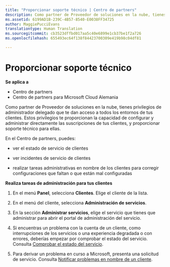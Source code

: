 ```yaml
---
title: "Proporcionar soporte técnico | Centro de partners"
description: Como partner de Proveedor de soluciones en la nube, tienes privilegios de administrador delegado que te dan acceso a todos los entornos de tus clientes.
ms.assetid: 6199AD1B-239C-4B57-8540-E0038FF34725
author: MaggiePucciEvans
translationtype: Human Translation
ms.sourcegitcommit: cb3523dffbd017aa5c40e6899e1cb37be1f2a726
ms.openlocfilehash: 655493ec64f138f84423700309e419b98c04df81

---
```


# Proporcionar soporte técnico

**Se aplica a**

-  Centro de partners
-  Centro de partners para Microsoft Cloud Alemania

Como partner de Proveedor de soluciones en la nube, tienes privilegios de administrador delegado que te dan acceso a todos los entornos de tus clientes. Estos privilegios te proporcionan la capacidad de configurar y administrar directamente las suscripciones de tus clientes, y proporcionar soporte técnico para ellas.

En el Centro de partners, puedes:

-   ver el estado de servicio de clientes

-   ver incidentes de servicio de clientes

-   realizar tareas administrativas en nombre de los clientes para corregir configuraciones que faltan o que están mal configuradas

**Realiza tareas de administración para tus clientes**

1.  En el menú **Panel**, selecciona **Clientes**. Elige el cliente de la lista.

2.  En el menú del cliente, selecciona **Administración de servicios**.

3.  En la sección **Administrar servicios**, elige el servicio que tienes que administrar para abrir el portal de administración del servicio.

4.  Si encuentras un problema con la cuenta de un cliente, como interrupciones de los servicios o una experiencia degradada o con errores, deberías empezar por comprobar el estado del servicio. Consulta [Comprobar el estado del servicio](check-service-health.md).

5.  Para derivar un problema en curso a Microsoft, presenta una solicitud de servicio. Consulta [Notificar problemas en nombre de un cliente](report-problems-on-behalf-of-a-customer.md).

 

 






<!--HONumber=Jan17_HO2-->


